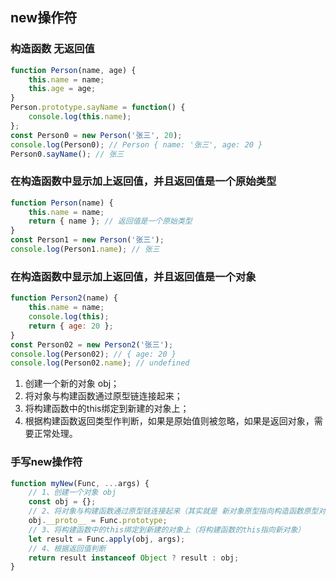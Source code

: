 ## new操作符

### 构造函数 无返回值
```js
function Person(name, age) {
    this.name = name;
    this.age = age;
}
Person.prototype.sayName = function() {
    console.log(this.name);
};
const Person0 = new Person('张三', 20);
console.log(Person0); // Person { name: '张三', age: 20 }
Person0.sayName(); // 张三
```
### 在构造函数中显示加上返回值，并且返回值是一个原始类型

```js
function Person(name) {
    this.name = name;
    return { name }; // 返回值是一个原始类型
}
const Person1 = new Person('张三');
console.log(Person1.name); // 张三
```

### 在构造函数中显示加上返回值，并且返回值是一个对象

```js
function Person2(name) {
    this.name = name;
    console.log(this);
    return { age: 20 };
}
const Person02 = new Person2('张三');
console.log(Person02); // { age: 20 }
console.log(Person02.name); // undefined
```

1. 创建一个新的对象 obj；
2. 将对象与构建函数通过原型链连接起来；
3. 将构建函数中的this绑定到新建的对象上；
4. 根据构建函数返回类型作判断，如果是原始值则被忽略，如果是返回对象，需要正常处理。

### 手写new操作符

```js
function myNew(Func, ...args) {
    // 1、创建一个对象 obj
    const obj = {};
    // 2、将对象与构建函数通过原型链连接起来（其实就是 新对象原型指向构造函数原型对象）
    obj.__proto__ = Func.prototype;
    // 3、将构建函数中的this绑定到新建的对象上（将构建函数的this指向新对象）
    let result = Func.apply(obj, args);
    // 4、根据返回值判断
    return result instanceof Object ? result : obj;
}
```

